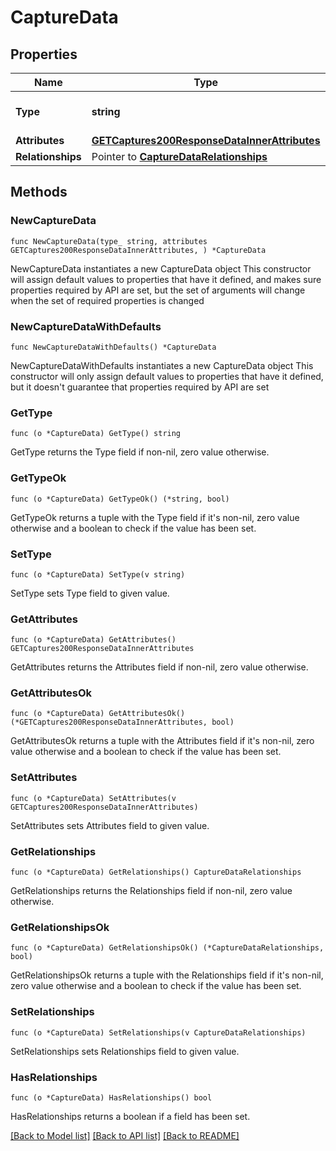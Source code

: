 # CaptureData

## Properties

Name | Type | Description | Notes
------------ | ------------- | ------------- | -------------
**Type** | **string** | The resource&#39;s type | 
**Attributes** | [**GETCaptures200ResponseDataInnerAttributes**](GETCaptures200ResponseDataInnerAttributes.md) |  | 
**Relationships** | Pointer to [**CaptureDataRelationships**](CaptureDataRelationships.md) |  | [optional] 

## Methods

### NewCaptureData

`func NewCaptureData(type_ string, attributes GETCaptures200ResponseDataInnerAttributes, ) *CaptureData`

NewCaptureData instantiates a new CaptureData object
This constructor will assign default values to properties that have it defined,
and makes sure properties required by API are set, but the set of arguments
will change when the set of required properties is changed

### NewCaptureDataWithDefaults

`func NewCaptureDataWithDefaults() *CaptureData`

NewCaptureDataWithDefaults instantiates a new CaptureData object
This constructor will only assign default values to properties that have it defined,
but it doesn't guarantee that properties required by API are set

### GetType

`func (o *CaptureData) GetType() string`

GetType returns the Type field if non-nil, zero value otherwise.

### GetTypeOk

`func (o *CaptureData) GetTypeOk() (*string, bool)`

GetTypeOk returns a tuple with the Type field if it's non-nil, zero value otherwise
and a boolean to check if the value has been set.

### SetType

`func (o *CaptureData) SetType(v string)`

SetType sets Type field to given value.


### GetAttributes

`func (o *CaptureData) GetAttributes() GETCaptures200ResponseDataInnerAttributes`

GetAttributes returns the Attributes field if non-nil, zero value otherwise.

### GetAttributesOk

`func (o *CaptureData) GetAttributesOk() (*GETCaptures200ResponseDataInnerAttributes, bool)`

GetAttributesOk returns a tuple with the Attributes field if it's non-nil, zero value otherwise
and a boolean to check if the value has been set.

### SetAttributes

`func (o *CaptureData) SetAttributes(v GETCaptures200ResponseDataInnerAttributes)`

SetAttributes sets Attributes field to given value.


### GetRelationships

`func (o *CaptureData) GetRelationships() CaptureDataRelationships`

GetRelationships returns the Relationships field if non-nil, zero value otherwise.

### GetRelationshipsOk

`func (o *CaptureData) GetRelationshipsOk() (*CaptureDataRelationships, bool)`

GetRelationshipsOk returns a tuple with the Relationships field if it's non-nil, zero value otherwise
and a boolean to check if the value has been set.

### SetRelationships

`func (o *CaptureData) SetRelationships(v CaptureDataRelationships)`

SetRelationships sets Relationships field to given value.

### HasRelationships

`func (o *CaptureData) HasRelationships() bool`

HasRelationships returns a boolean if a field has been set.


[[Back to Model list]](../README.md#documentation-for-models) [[Back to API list]](../README.md#documentation-for-api-endpoints) [[Back to README]](../README.md)


